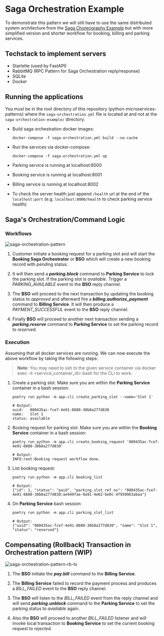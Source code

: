 # Saga Orchestration Example

To demonstrate this pattern we will still have to use the same distributed system architecture from the [Saga Choreography Example](https://github.com/roelzkie15/python-microservices-patterns/tree/master/saga-choreography-example) but with more simplified version and shorter workflow for booking, billing and parking services.

## Techstack to implement servers

- Starlette (used by FastAPI)
- RabbitMQ (RPC Pattern for Saga Orchestration reply/response)
- SQLite
- Docker


## Running the applications

You must be in the root directory of this repository (python-microservices-patterns) where the `saga-orchestration.yml` file is located at and not at the `saga-orchestration-example/` directory.

- Build saga orchestration docker images:

    ```
    docker-compose -f saga-orchestration.yml build --no-cache
    ```

- Run the services via docker-compose:

    ```
    docker-compose -f saga-orchestration.yml up
    ```

- Parking service is running at localhost:8000
- Booking service is running at localhost:8001
- Billing service is running at localhost:8002
- To check the server health just append `/health` url at the end of the `localhost:port` (e.g. `localhost:8000/health` to check parking service health)


## Saga's Orchestration/Command Logic

### Workflows

![saga-orchestration-pattern](https://github.com/roelzkie15/python-microservices-patterns/blob/master/saga-orchestration-example/resources/saga-orchestration-pattern.png)

1. Customer initiate a booking request for a parking slot and will start the **Booking Saga Orchestrator** or **BSO** which will create a new booking record with _pending_ status.

1. It will then send a _**parking.block**_ command to **Parking Service** to lock the parking slot. If the parking slot is _available_. Trigger a _PARKING_AVAILABLE_ event to the **BSO** reply channel.

1. The **BSO** will proceed to the next transaction by updating the booking status to _approved_ and afterward fire a _**billing.authorize_payment**_ command to **Billing Service**. It will then produce a _PAYMENT_SUCCESSFUL_ event to the **BSO** reply channel.

1. Finally **BSO** will proceed to another next transaction sending a _**parking.reserve**_ command to  **Parking Service** to set the parking record to _reserved_.

### Execution

Assuming that all docker services are running. We can now execute the above workflow by taking the following steps:

> **Note**: You may need to ssh to the given service container via docker exec -it <service_container_id> bash for the CLI to work.

1. Create a parking slot. Make sure you are within the **Parking Service** container in a bash session:

    ```
    poetry run python -m app.cli create_parking_slot --name='Slot 1'

    # Output:
    uuid:   080435ac-fce7-4e91-8880-30b8a277d830
    name:   Slot 1
    status: available
    ```
1. Booking request for parking slot. Make sure you are within the **Booking Service** container in a bash session:

    ```
    poetry run python -m app.cli create_booking_request '080435ac-fce7-4e91-8880-30b8a277d830'

    # Output:
    INFO:root:Booking request workflow done.
    ```

1. List booking request:

    ```
    poetry run python -m app.cli booking_list

    # Output:
    {"id": 1, "status": "paid", "parking_slot_ref_no": "080435ac-fce7-4e91-8880-30b8a277d830:ae949fae-0a91-4e62-be0c-4f950963abaa"}
    ```

1. On **Parking Service** bash session:

    ```
    poetry run python -m app.cli parking_slot_list

    # Output:
    {"uuid": "080435ac-fce7-4e91-8880-30b8a277d830", "name": "Slot 1", "status": "reserved"}
    ```

## Compensating (Rollback) Transaction in Orchestration pattern (WIP)

![saga-orchestration-pattern-rb-tx](https://github.com/roelzkie15/python-microservices-patterns/blob/master/saga-orchestration-example/resources/saga-orchestration-pattern-rb-transaction.png)

1. The **BSO** initiate the _**pay.bill**_ command to the **Billing Service**.

1. The **Billing Service** failed to record the payment process and produces a  _BILL_FAILED_ event to the **BSO** reply channel.

1. The **BSO** will listen to the _BILL_FAILED_ event from the reply channel and will send _**parking.unblock**_ command to the **Parking Service** to set the parking status to _available_ again.

1. Also the **BSO** will proceed to another _BILL_FAILED_ listener and will invoke local transaction to **Booking Service** to set the current booking request to _rejected_.
